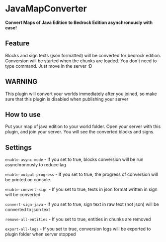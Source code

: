 # JavaMapConverter
**Convert Maps of Java Edition to Bedrock Edition asynchronously with ease!**


## Feature
Blocks and sign texts (json formatted) will be converted for bedrock edition.
Conversion will be started when the chunks are loaded.
You don't need to type command. Just move in the server :D


## WARNING
This plugin will convert your worlds immediately after you joined, so make sure that this plugin is disabled when publishing your server


## How to use
Put your map of java edition to your world folder. Open your server with this plugin, and join your server. You will see the converted blocks and signs.


## Settings
`enable-async-mode` - If you set to true, blocks conversion will be run asynchronously to reduce lag

`enable-output-progress` - If you set to true, the progress of conversion will be printed on console.

`enable-convert-sign` - If you set to true, texts in json format written in sign will be converted

`convert-sign-java` - If you set to true, sign text in raw text (not json) will be converted to json text

`remove-all-entities` - If you set to true, entities in chunks are removed

`export-all-logs` - If you set to true, conversion logs will be exported to plugin folder when server stopped